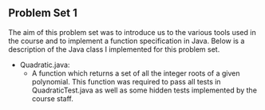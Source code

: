 ## Problem Set 1

The aim of this problem set was to introduce us to the various tools used in the course and to implement a function specification in Java. Below is a description of the Java class I implemented for this problem set. 

* Quadratic.java:
	* A function which returns a set of all the integer roots of a given polynomial. This function was required to pass all tests in QuadraticTest.java as well as some hidden tests implemented by the course staff.